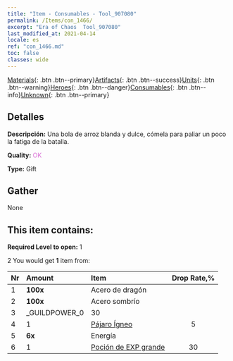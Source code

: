 ```yaml
---
title: "Item - Consumables - Tool_907080"
permalink: /Items/con_1466/
excerpt: "Era of Chaos  Tool_907080"
last_modified_at: 2021-04-14
locale: es
ref: "con_1466.md"
toc: false
classes: wide
---
```

 [Materials](/es/Items/){: .btn .btn--primary}[Artifacts](/es/Items/Artifacts/){: .btn .btn--success}[Units](/es/Items/Units/){: .btn .btn--warning}[Heroes](/es/Items/Heroes/){: .btn .btn--danger}[Consumables](/es/Items/Consumables/){: .btn .btn--info}[Unknown](/es/Items/Unknown/){: .btn .btn--primary}

## Detalles
 **Descripción:** Una bola de arroz blanda y dulce, cómela para paliar un poco la fatiga de la batalla.

 **Quality:** <span style="color: #DA70D6">OK</span>

 **Type:** Gift

## Gather

  None

## This item contains:

 **Required Level to open:** 1

 2 You would get **1** item  from:

  | Nr | Amount |     Item    | Drop Rate,% |
  |:---|:-------|:------------|:---------:|
  | 1 |  **100x** | Acero de dragón |  | 5 | 
  | 2 |  **100x** | Acero sombrío |  | 10 | 
  | 3 | _GUILDPOWER_0 | 30 | 
  | 4 | 1 | [Pájaro Ígneo](/es/Items/unt_268/) | 5 | 
  | 5 |  **6x** | Energía |  | 20 | 
  | 6 | 1 | [Poción de EXP grande](/es/Items/con_702/) | 30 | 
